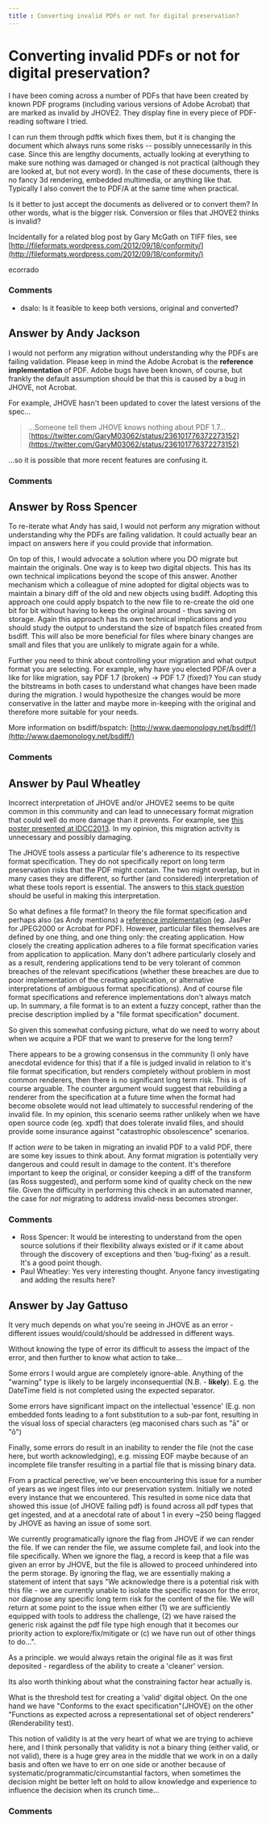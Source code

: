```yaml
---
title : Converting invalid PDFs or not for digital preservation?
---
```

Converting invalid PDFs or not for digital preservation?
=====================
I have been coming across a number of PDFs that have been created by
known PDF programs (including various versions of Adobe Acrobat) that
are marked as invalid by JHOVE2. They display fine in every piece of
PDF-reading software I tried.

I can run them through pdftk which fixes them, but it is changing the
document which always runs some risks -- possibly unnecessarily in this
case. Since this are lengthy documents, actually looking at everything
to make sure nothing was damaged or changed is not practical (although
they are looked at, but not every word). In the case of these documents,
there is no fancy 3d rendering, embedded multimedia, or anything like
that. Typically I also convert the to PDF/A at the same time when
practical.

Is it better to just accept the documents as delivered or to convert
them? In other words, what is the bigger risk. Conversion or files that
JHOVE2 thinks is invalid?

Incidentally for a related blog post by Gary McGath on TIFF files, see
[http://fileformats.wordpress.com/2012/09/18/conformity/](http://fileformats.wordpress.com/2012/09/18/conformity/)

ecorrado

### Comments ###
* dsalo: Is it feasible to keep both versions, original and converted?


Answer by Andy Jackson
----------------
I would not perform any migration without understanding why the PDFs are
failing validation. Please keep in mind the Adobe Acrobat is the
**reference implementation** of PDF. Adobe bugs have been known, of
course, but frankly the default assumption should be that this is caused
by a bug in JHOVE, not Acrobat.

For example, JHOVE hasn't been updated to cover the latest versions of
the spec...

> ...Someone tell them JHOVE knows nothing about PDF 1.7...
> [https://twitter.com/GaryM03062/status/236101776372273152](https://twitter.com/GaryM03062/status/236101776372273152)

...so it is possible that more recent features are confusing it.

### Comments ###

Answer by Ross Spencer
----------------
To re-iterate what Andy has said, I would not perform any migration
without understanding why the PDFs are failing validation. It could
actually bear an impact on answers here if you could provide that
information.

On top of this, I would advocate a solution where you DO migrate but
maintain the originals. One way is to keep two digital objects. This has
its own technical implications beyond the scope of this answer. Another
mechanism which a colleague of mine adopted for digital objects was to
maintain a binary diff of the old and new objects using bsdiff. Adopting
this approach one could apply bspatch to the new file to re-create the
old one bit for bit without having to keep the original around - thus
saving on storage. Again this approach has its own technical
implications and you should study the output to understand the size of
bspatch files created from bsdiff. This will also be more beneficial for
files where binary changes are small and files that you are unlikely to
migrate again for a while.

Further you need to think about controlling your migration and what
output format you are selecting. For example, why have you elected PDF/A
over a like for like migration, say PDF 1.7 (broken) -\> PDF 1.7
(fixed)? You can study the bitstreams in both cases to understand what
changes have been made during the migration. I would hypothesize the
changes would be more conservative in the latter and maybe more
in-keeping with the original and therefore more suitable for your needs.

More information on bsdiff/bspatch:
[http://www.daemonology.net/bsdiff/](http://www.daemonology.net/bsdiff/)

### Comments ###

Answer by Paul Wheatley
----------------
Incorrect interpretation of JHOVE and/or JHOVE2 seems to be quite common
in this community and can lead to unnecessary format migration that
could well do more damage than it prevents. For example, see [this
poster presented at
IDCC2013](http://www.dcc.ac.uk/sites/default/files/documents/idcc13posters/Poster213.pdf).
In my opinion, this migration activity is unnecessary and possibly
damaging.

The JHOVE tools assess a particular file's adherence to its respective
format specification. They do not specifically report on long term
preservation risks that the PDF might contain. The two might overlap,
but in many cases they are different, so further (and considered)
interpretation of what these tools report is essential. The answers to
[this stack
question](http://libraries.stackexchange.com/questions/964/what-preservation-risks-are-associated-with-the-pdf-file-format)
should be useful in making this interpretation.

So what defines a file format? In theory the file format specification
and perhaps also (as Andy mentions) a [reference
implementation](http://en.wikipedia.org/wiki/Reference_implementation)
(eg. JasPer for JPEG2000 or Acrobat for PDF). However, particular files
themselves are defined by one thing, and one thing only: the creating
application. How closely the creating application adheres to a file
format specification varies from application to application. Many don't
adhere particularly closely and as a result, rendering applications tend
to be very tolerant of common breaches of the relevant specifications
(whether these breaches are due to poor implementation of the creating
application, or alternative interpretations of ambiguous format
specifications). And of course file format specifications and reference
implementations don't always match up. In summary, a file format is to
an extent a fuzzy concept, rather than the precise description implied
by a "file format specification" document.

So given this somewhat confusing picture, what do we need to worry about
when we acquire a PDF that we want to preserve for the long term?

There appears to be a growing consensus in the community (I only have
anecdotal evidence for this) that if a file is judged invalid in
relation to it's file format specification, but renders completely
without problem in most common renderers, then there is no significant
long term risk. This is of course arguable. The counter argument would
suggest that rebuilding a renderer from the specification at a future
time when the format had become obsolete would not lead ultimately to
successful rendering of the invalid file. In my opinion, this scenario
seems rather unlikely when we have open source code (eg. xpdf) that does
tolerate invalid files, and should provide some insurance against
"catastrophic obsolescence" scenarios.

If action *were* to be taken in migrating an invalid PDF to a valid PDF,
there are some key issues to think about. Any format migration is
potentially very dangerous and could result in damage to the content.
It's therefore important to keep the original, or consider keeping a
diff of the transform (as Ross suggested), and perform some kind of
quality check on the new file. Given the difficulty in performing this
check in an automated manner, the case for *not* migrating to address
invalid-ness becomes stronger.

### Comments ###
* Ross Spencer: It would be interesting to understand from the open source solutions if
their flexibility always existed or if it came about through the
discovery of exceptions and then 'bug-fixing' as a result. It's a good
point though.
* Paul Wheatley: Yes very interesting thought. Anyone fancy investigating and adding the
results here?

Answer by Jay Gattuso
----------------
It very much depends on what you're seeing in JHOVE as an error -
different issues would/could/should be addressed in different ways.

Without knowing the type of error its difficult to assess the impact of
the error, and then further to know what action to take...

Some errors I would argue are completely ignore-able. Anything of the
"warning" type is likely to be largely inconsequential (N.B. -
**likely**). E.g. the DateTime field is not completed using the expected
separator.

Some errors have significant impact on the intellectual 'essence' (E.g.
non embedded fonts leading to a font substitution to a sub-par font,
resulting in the visual loss of special characters (eg maconised chars
such as "ā" or "ō")

Finally, some errors do result in an inability to render the file (not
the case here, but worth acknowledging), e.g. missing EOF maybe because
of an incomplete file transfer resulting in a partial file that is
missing binary data.

From a practical perective, we've been encountering this issue for a
number of years as we ingest files into our preservation system.
Initially we noted every instance that we encountered. This resulted in
some nice data that showed this issue (of JHOVE failing pdf) is found
across all pdf types that get ingested, and at a anecdotal rate of about
1 in every \~250 being flagged by JHOVE as having an issue of some sort.

We currently programatically ignore the flag from JHOVE if we can render
the file. If we can render the file, we assume complete fail, and look
into the file specifically. When we ignore the flag, a record is keep
that a file was given an error by JHOVE, but the file is allowed to
proceed unhindered into the perm storage. By ignoring the flag, we are
essentially making a statement of intent that says "We acknowledge there
is a potential risk with this file - we are currently unable to isolate
the specific reason for the error, nor diagnose any specific long term
risk for the content of the file. We will return at some point to the
issue when either (1) we are sufficiently equipped with tools to address
the challenge, (2) we have raised the generic risk against the pdf file
type high enough that it becomes our priority action to
explore/fix/mitigate or (c) we have run out of other things to do...".

As a principle. we would always retain the original file as it was first
deposited - regardless of the ability to create a 'cleaner' version.

Its also worth thinking about what the constraining factor hear actually
is.

What is the threshold test for creating a 'valid' digital object. On the
one hand we have "Conforms to the exact specification"(JHOVE) on the
other "Functions as expected across a representational set of object
renderers" (Renderability test).

This notion of validity is at the very heart of what we are trying to
achieve here, and I think personally that validity is not a binary thing
(either valid, or not valid), there is a huge grey area in the middle
that we work in on a daily basis and often we have to err on one side or
another because of systematic/programmatic/circumstantial factors, when
sometimes the decision might be better left on hold to allow knowledge
and experience to influence the decision when its crunch time...

### Comments ###

